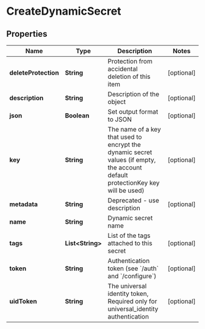 

# CreateDynamicSecret

## Properties

Name | Type | Description | Notes
------------ | ------------- | ------------- | -------------
**deleteProtection** | **String** | Protection from accidental deletion of this item |  [optional]
**description** | **String** | Description of the object |  [optional]
**json** | **Boolean** | Set output format to JSON |  [optional]
**key** | **String** | The name of a key that used to encrypt the dynamic secret values (if empty, the account default protectionKey key will be used) |  [optional]
**metadata** | **String** | Deprecated - use description |  [optional]
**name** | **String** | Dynamic secret name | 
**tags** | **List&lt;String&gt;** | List of the tags attached to this secret |  [optional]
**token** | **String** | Authentication token (see &#x60;/auth&#x60; and &#x60;/configure&#x60;) |  [optional]
**uidToken** | **String** | The universal identity token, Required only for universal_identity authentication |  [optional]



